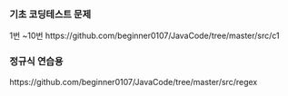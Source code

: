 <h3>기초 코딩테스트 문제</h3>
1번 ~10번
https://github.com/beginner0107/JavaCode/tree/master/src/c1
<h3>정규식 연습용</h3>
https://github.com/beginner0107/JavaCode/tree/master/src/regex
